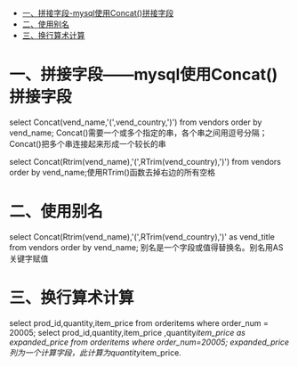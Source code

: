 <!-- GFM-TOC -->
* [一、拼接字段-mysql使用Concat()拼接字段](#一、拼接字段-mysql使用Concat()拼接字段)
* [二、使用别名](#二使用别名)
* [三、换行算术计算](#三换行算术计算)
<!-- GFM-TOC -->
# 一、拼接字段——mysql使用Concat()拼接字段
select Concat(vend_name,'(',vend_country,')') from vendors order by vend_name;
Concat()需要一个或多个指定的串，各个串之间用逗号分隔；Concat()把多个串连接起来形成一个较长的串

select Concat(Rtrim(vend_name),'(',RTrim(vend_country),')') from vendors order by vend_name;使用RTrim()函数去掉右边的所有空格
# 二、使用别名
select Concat(Rtrim(vend_name),'(',RTrim(vend_country),')' as vend_title from vendors order by vend_name;
别名是一个字段或值得替换名。别名用AS关键字赋值
# 三、换行算术计算
select prod_id,quantity,item_price from orderitems where order_num = 20005;
select prod_id,quantity,item_price ,quantity*item_price as expanded_price from orderitems where order_num=20005;
expanded_price列为一个计算字段，此计算为quantity*item_price.
